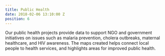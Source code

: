 ```yaml
---
title: Public Health
date: 2018-02-06 13:10:00 Z
position: 6
---
```


Our public health projects provide data to support NGO and government initiatives on issues such as malaria prevention, cholera outbreaks, maternal healthcare, and HIV awareness. The maps created helps connect local people to health services, and highlights areas for improved public health.